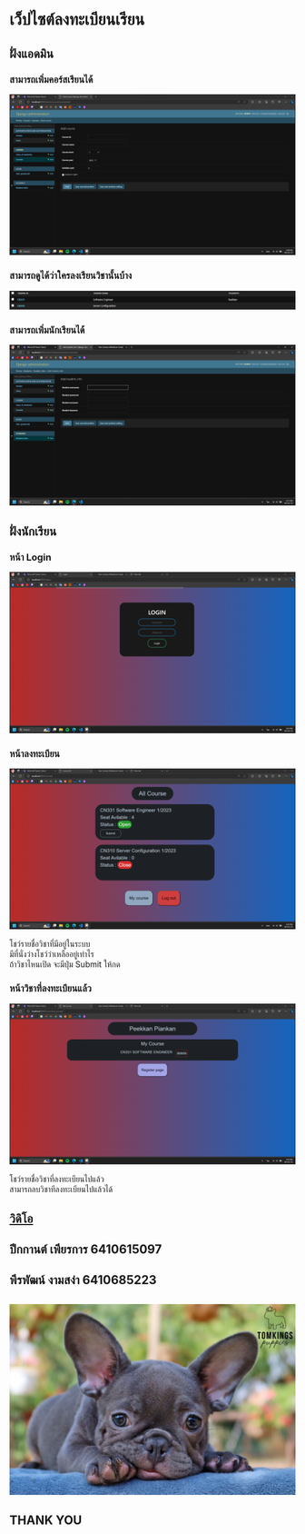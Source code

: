 # เว็ปไซต์ลงทะเบียนเรียน

## ฝั่งแอดมิน

### สามารถเพิ่มคอร์สเรียนได้ 
![course register](pic/course.png)

### สามารถดูได้ว่าใครลงเรียนวิชานั้นบ้าง
![Alt text](pic/course2.png)

### สามารถเพิ่มนักเรียนได้
![!\[Alt text\](<pic/Screenshot 2023-10-08 181123.png>)](pic/student_register.png)


## ฝั่งนักเรียน

### หน้า Login
![Alt text](pic/login.png)

### หน้าลงทะเบียน
![Alt text](pic/courselist.png)

โชว์รายชื่อวิชาที่มีอยู่ในระบบ<br>
มีที่นั่งว่างโชว์ว่าเหลืออยู่เท่าไร<br>
ถ้าวิชาไหนเปิด จะมีปุ่ม Submit ให้กด

### หน้าวิชาที่ลงทะเบียนแล้ว
![Alt text](pic/mycourse.png)

โชว์รายชื่อวิชาที่ลงทะเบียนไปแล้ว<br>
สามารถลบวิชาทีลงทะเบียนไปแล้วได้

## **[วิดิโอ](<https://tuipied.sharepoint.com/:v:/s/jackkkkkkkkk/EbsmMGDYDGlIlKOd3_xZ-kkBRYROVc-8KdeYH_WxDGZt3Q?nav=eyJyZWZlcnJhbEluZm8iOnsicmVmZXJyYWxBcHAiOiJTdHJlYW1XZWJBcHAiLCJyZWZlcnJhbFZpZXciOiJTaGFyZURpYWxvZyIsInJlZmVycmFsQXBwUGxhdGZvcm0iOiJXZWIiLCJyZWZlcnJhbE1vZGUiOiJ2aWV3In19&e=WtXHa5>)**


## ปีกกานต์ เพียรการ 6410615097
## พีรพัฒน์ งามสง่า  6410685223

## 



![Alt text](pic/denise-tomkings-puppies-5-1-1024x683.jpg)

## THANK YOU
